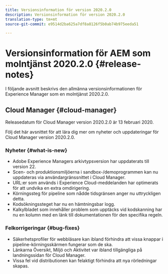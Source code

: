 ```yaml
---
title: Versionsinformation för version 2020.2.0
description: Versionsinformation för version 2020.2.0
translation-type: tm+mt
source-git-commit: e9514d2ba625a7df8a8126f5b0ab74b975eeda51

---
```



# Versionsinformation för AEM som molntjänst 2020.2.0 {#release-notes}

I följande avsnitt beskrivs den allmänna versionsinformationen för Experience Manager som en molntjänst 2020.2.0.

## Cloud Manager {#cloud-manager}

Releasedatum för Cloud Manager version 2020.2.0 är 13 februari 2020.

Följ det här avsnittet för att lära dig mer om nyheter och uppdateringar för Cloud Manager version 2020.2.0.

### Nyheter {#what-is-new}

* Adobe Experience Managers arkivtypsversion har uppdaterats till version 22.
* Scen- och produktionsmiljöerna i sandbox-/demoprogrammen kan nu uppdateras via användargränssnittet i Cloud Manager.
* URL:er som används i Experience Cloud-meddelanden har optimerats för att undvika en extra omdirigering.
* Körningssteg för pipeline som nådde tidsgränsen anger nu uttryckligen detta.
* Kodsökningssteget har nu en hämtningsbar logg.
* Kalkylbladet som innehåller problem som upptäcks vid kodskanning har nu en kolumn med en länk till dokumentationen för den specifika regeln.

### Felkorrigeringar {#bug-fixes}

* Säkerhetsprofiler för webbläsare kan ibland förhindra att vissa knappar i pipeline-körningsskärmen fungerar som de ska.
* Länkarna Översikt, Miljö och Aktivitet var ibland tillgängliga på landningssidan för Cloud Manager.
* Vissa fel vid distributionen kan felaktigt förhindra att nya rörledningar skapas.